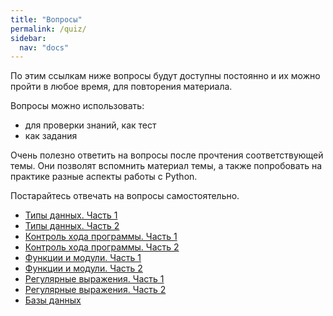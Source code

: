 ```yaml
---
title: "Вопросы"
permalink: /quiz/
sidebar:
  nav: "docs"
---
```


По этим ссылкам ниже вопросы будут доступны постоянно и их можно пройти в любое время, для повторения материала.


Вопросы можно использовать:

* для проверки знаний, как тест
* как задания

Очень полезно ответить на вопросы после прочтения соответствующей темы.
Они позволят вспомнить материал темы, а также попробовать на практике разные аспекты работы с Python.

Постарайтесь отвечать на вопросы самостоятельно.

* [Типы данных. Часть 1](https://goo.gl/forms/mLTJFVMHXN3uTQMt1)
* [Типы данных. Часть 2](https://goo.gl/forms/IYjzi0Yv3Ry4BCWU2)
* [Контроль хода программы. Часть 1](https://goo.gl/forms/kqMYSftCO3tecFQI3)
* [Контроль хода программы. Часть 2](https://goo.gl/forms/cYIk7faL3ZoaHAvE3)
* [Функции и модули. Часть 1](https://goo.gl/forms/emy6a1UIIF1cwTe62)
* [Функции и модули. Часть 2](https://goo.gl/forms/SC4P8JNOxpPOcbis2)
* [Регулярные выражения. Часть 1](https://goo.gl/forms/jOgthgqkSA7BM4Gx1)
* [Регулярные выражения. Часть 2](https://goo.gl/forms/OBQSpEGAHWqAnViy1)
* [Базы данных](https://goo.gl/forms/jnin2qH97xV3Fr362)

